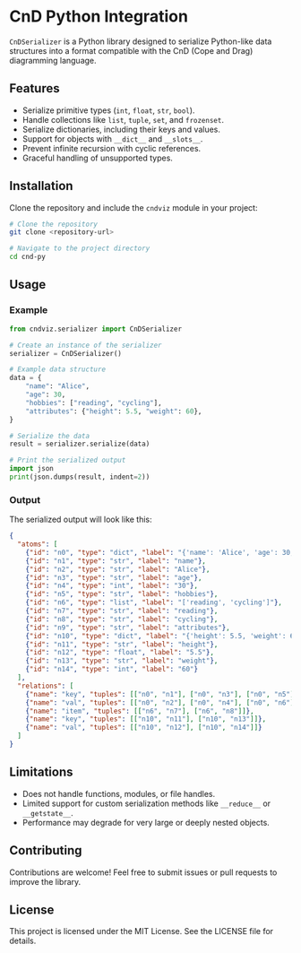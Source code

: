 # CnD Python Integration

`CnDSerializer` is a Python library designed to serialize Python-like data structures into a format compatible with the CnD (Cope and Drag) diagramming language. 

## Features
- Serialize primitive types (`int`, `float`, `str`, `bool`).
- Handle collections like `list`, `tuple`, `set`, and `frozenset`.
- Serialize dictionaries, including their keys and values.
- Support for objects with `__dict__` and `__slots__`.
- Prevent infinite recursion with cyclic references.
- Graceful handling of unsupported types.

## Installation
Clone the repository and include the `cndviz` module in your project:

```bash
# Clone the repository
git clone <repository-url>

# Navigate to the project directory
cd cnd-py
```

## Usage

### Example
```python
from cndviz.serializer import CnDSerializer

# Create an instance of the serializer
serializer = CnDSerializer()

# Example data structure
data = {
    "name": "Alice",
    "age": 30,
    "hobbies": ["reading", "cycling"],
    "attributes": {"height": 5.5, "weight": 60},
}

# Serialize the data
result = serializer.serialize(data)

# Print the serialized output
import json
print(json.dumps(result, indent=2))
```

### Output
The serialized output will look like this:
```json
{
  "atoms": [
    {"id": "n0", "type": "dict", "label": "{'name': 'Alice', 'age': 30, 'hobbies': ['reading', 'cycling'], 'attributes': {'height': 5.5, 'weight': 60}}"},
    {"id": "n1", "type": "str", "label": "name"},
    {"id": "n2", "type": "str", "label": "Alice"},
    {"id": "n3", "type": "str", "label": "age"},
    {"id": "n4", "type": "int", "label": "30"},
    {"id": "n5", "type": "str", "label": "hobbies"},
    {"id": "n6", "type": "list", "label": "['reading', 'cycling']"},
    {"id": "n7", "type": "str", "label": "reading"},
    {"id": "n8", "type": "str", "label": "cycling"},
    {"id": "n9", "type": "str", "label": "attributes"},
    {"id": "n10", "type": "dict", "label": "{'height': 5.5, 'weight': 60}"},
    {"id": "n11", "type": "str", "label": "height"},
    {"id": "n12", "type": "float", "label": "5.5"},
    {"id": "n13", "type": "str", "label": "weight"},
    {"id": "n14", "type": "int", "label": "60"}
  ],
  "relations": [
    {"name": "key", "tuples": [["n0", "n1"], ["n0", "n3"], ["n0", "n5"], ["n0", "n9"]]},
    {"name": "val", "tuples": [["n0", "n2"], ["n0", "n4"], ["n0", "n6"], ["n0", "n10"]]},
    {"name": "item", "tuples": [["n6", "n7"], ["n6", "n8"]]},
    {"name": "key", "tuples": [["n10", "n11"], ["n10", "n13"]]},
    {"name": "val", "tuples": [["n10", "n12"], ["n10", "n14"]]}
  ]
}
```

## Limitations
- Does not handle functions, modules, or file handles.
- Limited support for custom serialization methods like `__reduce__` or `__getstate__`.
- Performance may degrade for very large or deeply nested objects.

## Contributing
Contributions are welcome! Feel free to submit issues or pull requests to improve the library.

## License
This project is licensed under the MIT License. See the LICENSE file for details.
